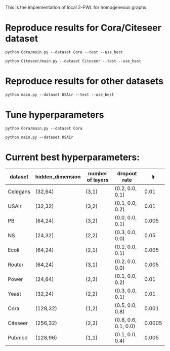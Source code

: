 This is the implementation of local 2-FWL for homogeneous graphs.

# Reproduce results for Cora/Citeseer dataset
```
python Cora/main.py --dataset Cora --test --use_best
```
```
python Citeseer/main.py --dataset Citeseer --test --use_best
```

# Reproduce results for other datasets
```
python main.py --dataset USAir --test --use_best
```

# Tune hyperparameters
```
python Cora/main.py --dataset Cora
```
```
python main.py --dataset USAir
```

# Current best hyperparameters:

| dataset  | hidden_dimension   |   number of layers       |       dropout rate        |    lr    |
|----------|--------------------|--------------------------|---------------------------|----------|
| Celegans | (32,64)            |          (3,1)           |      (0.2, 0.0, 0.1)      |   0.01   | 
|  USAir   | (32,32)            |          (3,2)           |      (0.1, 0.0, 0.2)      |   0.01   |
|    PB    | (64,24)            |          (3,2)           |      (0.0, 0.0, 0.1)      |   0.005  |
|    NS    | (24,32)            |          (2,2)           |      (0.3, 0.0, 0.0)      |   0.05   |
|  Ecoli   | (64,24)            |          (2,1)           |      (0.1, 0.0, 0.1)      |   0.005  |
|  Router  | (64,24)            |          (3,1)           |      (0.2, 0.0, 0.0)      |   0.005  |
|  Power   | (24,64)            |          (2,3)           |      (0.1, 0.0, 0.2)      |   0.01   |
|  Yeast   | (32,24)            |          (2,2)           |      (0.3, 0.0, 0.1)      |   0.01   |
|   Cora   | (128,32)           |          (1,2)           |      (0.5, 0.0, 0.8)      |   0.001  |
| Citeseer | (256,32)           |          (2,2)           |    (0.8, 0.6, 0.1, 0.0)   |   0.0005 |
|  Pubmed  | (128,96)           |          (1,1)           |      (0.1, 0.0, 0.4)      |   0.005  |